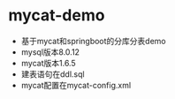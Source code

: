 # mycat-demo
- 基于mycat和springboot的分库分表demo
- mysql版本8.0.12
- mycat版本1.6.5
- 建表语句在ddl.sql
- mycat配置在mycat-config.xml
